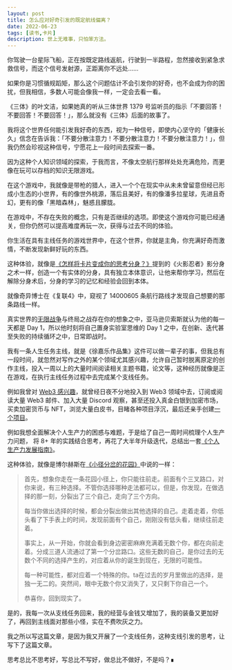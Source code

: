 ```yaml
---
layout: post
title: 怎么应对好奇引发的既定航线偏离？
date: 2022-06-23
tags: [读书,卡片]
description: 世上无难事，只怕笨方法。
---
```



你驾驶一台星际飞船，正在按既定路线返航，行驶到一半路程，忽然接收到紧急求救信号，而这个信号发射源，正距离你不远处……

如果你是习惯循规蹈矩，那么这个问题估计不会引发你的好奇，也不会成为你的困扰，但我相信，多数人可能会像我一样，一定会去看一看。

《三体》的叶文洁，如果她真的听从三体世界 1379 号监听员的指示「不要回答！不要回答！不要回答！」，那么就没有《三体》后面的故事了。

我将这个世界任何能引发我好奇的东西，视为一种信号，即使内心坚守的「健康长久」信念在告诉我：「不要分散注意力！不要分散注意力！不要分散注意力！」，但我仍然会珍视这种信号，宁愿花上一段时间去探索一番。

因为这种个人知识领域的探索，于我而言，不像太空航行那样处处充满危险，而更像在玩可以存档的知识无限游戏。

在这个游戏中，我就像是带枪的猎人，进入一个个在现实中从未未曾留意但经已形成小生态的小世界，有的像世外桃源，落后且美好，有的像潘多拉星球，先进且奇幻，更有的像「黑暗森林」，魅惑且朦胧。

在游戏中，不存在失败的概念，只有是否继续的选项。即使这个游戏你可能已经通关，但你仍然可以提高难度再玩一次，获得与过去不同的体验。

你生活在具有主线任务的游戏世界中，在这个世界，你就是主角，你充满好奇而激情，不断发现新鲜好玩的东西。

这种体验，就像是[《怎样将卡片变成你的思考分身？》](http://newsletter.hardwaylab.com/issues/issue-820667)提到的《火影忍者》影分身之术一样，创造一个有实体的分身，具有独立本体意识，让他来帮你学习，然后在解除分身术后，分身的学习的记忆和经验会回到本体。

就像奇异博士在《复联4》中，窥视了 14000605 条航行路线才发现自己想要的那条路线一样。

真实世界的[无限战争](http://newsletter.hardwaylab.com/issues/issue-742962)与终局之战存在你的想象之中，亚马逊贝索斯就认为他的每一天都是 Day 1，所以他时刻将自己置身实验室思维的 Day 1 之中，在创新、迭代甚至失败的持续循环之中，日常即战时。

我有一条人生任务主线，就是《徐嘉乐作品集》这件可以做一辈子的事，但我总有一段时间，就忽然对写作之外的某个领域尤其感兴趣，允许自己暂时脱离原定的创作主线，投入一周以上的大量时间阅读相关主题书籍，论文等，这种经历就像是正在游戏，在执行主线任务过程中去完成某个支线任务。

例如我曾对 [Web3  感兴趣](http://newsletter.hardwaylab.com/issues/web3-1038728)，就曾经日夜不分地投入到 Web3  领域中去，订阅或阅读大量 Web3  邮件、加入大量 Discord 观察，甚至还投入真金白银到加密市场，买卖加密货币与 NFT，浏览大量白皮书，目睹各种项目浮沉，最后还亲手创建[一个项目](http://newsletter.hardwaylab.com/issues/1100-nft-1089619)。

例如我想全面解决个人生产力的困惑与难题，于是给了自己一周时间梳理个人生产力问题， 将 8+ 年的实践结合思考，再花了大半年升级迭代，总结出一套[《个人生产力发展指南》](http://newsletter.hardwaylab.com/issues/9-3-0-1123656)。

这种体验，就像是博尔赫斯在[《小径分岔的花园》](https://www.zhihu.com/question/20776234)中说的一样：

> 首先，想象你走在一条花园小径上，你只能往前走。前面有个三叉路口，对你来说，有三种选择。不管你选择哪种走法都可以，但是，你发现，在做选择的那一刻，分裂出了三个自己，走向了三个方向。
> 
> 每当你做出选择的时候，都会分裂出做出其他选择的自己。走着走着，你低头看了下手表上的时间，发现前面有个自己，刚刚没有低头看，继续往前走着。
> 
> 事实上，从一开始，你就会看到身边密密麻麻充满着无数个你，都在向前走着。分成三道人流通过了第一个分岔路口。这些无数的自己，是你过去的无数个不同的选择产生的，对应着从你的诞生到现在，无限的可能性。
> 
> 每一种可能性，都对应着一个特殊的你。ta在过去的岁月里做出的选择，是独一无二的。突然间，眼中无数个你又消失了，又只剩下你自己一个。
> 
> 恭喜你，回到现实了。


是的，我每一次从支线任务回来，我的经营与金钱又增加了，我的装备又更加好了，再回到主线面对那些小怪，实在不费吹灰之力。

我之所以写这篇文章，是因为我又开展了一个支线任务，这种支线引发的思考，让写下了这篇文章。

思考总比不思考好，写总比不写好，做总比不做好，不是吗？∎